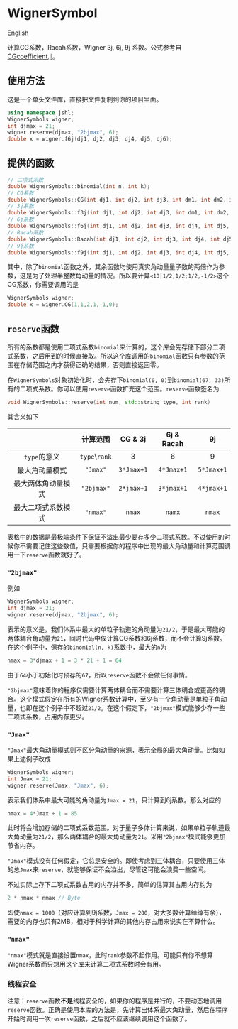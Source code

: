 # WignerSymbol

[English](README.md)

计算CG系数，Racah系数，Wigner 3j, 6j, 9j 系数。公式参考自[CGcoefficient.jl](https://github.com/0382/CGcoefficient.jl)。

## 使用方法

这是一个单头文件库，直接把文件复制到你的项目里面。

```cpp
using namespace jshl;
WignerSymbols wigner;
int djmax = 21;
wigner.reserve(djmax, "2bjmax", 6);
double x = wigner.f6j(dj1, dj2, dj3, dj4, dj5, dj6);
```

## 提供的函数
```cpp
// 二项式系数
double WignerSymbols::binomial(int n, int k);
// CG系数
double WignerSymbols::CG(int dj1, int dj2, int dj3, int dm1, int dm2, int dm3);
// 3j系数
double WignerSymbols::f3j(int dj1, int dj2, int dj3, int dm1, int dm2, int dm3);
// 6j系数
double WignerSymbols::f6j(int dj1, int dj2, int dj3, int dj4, int dj5, int dj6);
// Racah系数
double WignerSymbols::Racah(int dj1, int dj2, int dj3, int dj4, int dj5, int dj6);
// 9j系数
double WignerSymbols::f9j(int dj1, int dj2, int dj3, int dj4, int dj5, int dj6, int dj7, int dj8, int dj9);
```
其中，除了`binomial`函数之外，其余函数均使用真实角动量量子数的两倍作为参数，这是为了处理半整数角动量的情况。所以要计算`<10|1/2,1/2;1/2,-1/2>`这个CG系数，你需要调用的是
```cpp
WignerSymbols wigner;
double x = wigner.CG(1,1,2,1,-1,0);
```

## `reserve`函数

所有的系数都是使用二项式系数`binomial`来计算的，这个库会先存储下部分二项式系数，之后用到的时候直接取。所以这个库调用的`binomial`函数只有参数的范围在存储范围之内才获得正确的结果，否则直接返回零。

在`WignerSymbols`对象初始化时，会先存下`binomial(0, 0)`到`binomial(67, 33)`所有的二项式系数。你可以使用`reserve`函数扩充这个范围。`reserve`函数签名为
```cpp
void WignerSymbols::reserve(int num, std::string type, int rank)
```
其含义如下

|                       |    计算范围    |   CG & 3j   | 6j & Racah  |     9j      |
| :-------------------: | :------------: | :---------: | :---------: | :---------: |
|       `type`的意义    | `type`\\`rank` |      3      |      6      |      9      |
|      最大角动量模式     |    `"Jmax"`    | `3*Jmax+1`  | `4*Jmax+1`  | `5*Jmax+1`  |
|    最大两体角动量模式    |   `"2bjmax"`    | `2*jmax+1` | `3*jmax+1` | `4*jmax+1` |
|    最大二项式系数模式    |    `"nmax"`    |   `nmax`    |   `namx`    |   `nmax`    |

表格中的数据是最极端条件下保证不溢出最少要存多少二项式系数。不过使用的时候你不需要记住这些数值，只需要根据你的程序中出现的最大角动量和计算范围调用一下`reserve`函数就好了。

### `"2bjmax"`

例如

```cpp
WignerSymbols wigner;
int djmax = 21;
wigner.reserve(djmax, "2bjmax", 6);
```

表示的意义是，我们体系中最大的单粒子轨道的角动量为`21/2`，于是最大可能的两体耦合角动量为`21`，同时代码中仅计算CG系数和6j系数，而不会计算9j系数。在这个例子中，保存的`binomial(n, k)`系数中，最大的`n`为

```cpp
nmax = 3*djmax + 1 = 3 * 21 + 1 = 64
```

由于`64`小于初始化时预存的`67`，所以`reserve`函数不会做任何事情。

`"2bjmax"`意味着你的程序仅需要计算两体耦合而不需要计算三体耦合或更高的耦合。这个模式假定在所有的Wigner系数计算中，至少有一个角动量是单粒子角动量，也即在这个例子中不超过`21/2`。在这个假定下，`"2bjmax"`模式能够少存一些二项式系数，占用内存更少。

### `"Jmax"`

`"Jmax"`最大角动量模式则不区分角动量的来源，表示全局的最大角动量。比如如果上述例子改成

```cpp
WignerSymbols wigner;
int Jmax = 21;
wigner.reserve(Jmax, "Jmax", 6);
```

表示我们体系中最大可能的角动量为`Jmax = 21`，只计算到6j系数。那么对应的

```cpp
nmax = 4*Jmax + 1 = 85
```

此时将会增加存储的二项式系数范围。对于量子多体计算来说，如果单粒子轨道最大角动量为`21/2`，那么两体耦合的最大角动量为`21`。采用`"2bjmax"`模式能够更加节省内存。

`"Jmax"`模式没有任何假定，它总是安全的。即使考虑到三体耦合，只要使用三体的总`Jmax`来`reserve`，就能够保证不会溢出，尽管这可能会浪费一些空间。

不过实际上存下二项式系数占用的内存并不多，简单的估算其占用内存约为
```cpp
2 * nmax * nmax // Byte
```
即使`nmax = 1000`（对应计算到9j系数，`Jmax = 200`，对大多数计算绰绰有余），需要的内存也只有2MB，相对于科学计算的其他内存占用来说实在不算什么。

### `"nmax"`

`"nmax"`模式就是直接设置`nmax`，此时`rank`参数不起作用。可能只有你不想算Wigner系数而只想用这个库来计算二项式系数时会有用。

### 线程安全

注意：`reserve`函数**不是**线程安全的，如果你的程序是并行的，不要动态地调用`reserve`函数。正确是使用本库的方法是，先计算出体系最大角动量，然后在程序开始时调用一次`reserve`函数，之后就不应该继续调用这个函数了。